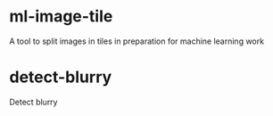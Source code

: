 # ml-image-tile
A tool to split images in tiles in preparation for machine learning work

# detect-blurry
Detect blurry
